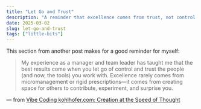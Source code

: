 ```yaml
---
title: "Let Go and Trust"
description: "A reminder that excellence comes from trust, not control."
date: 2025-03-02
slug: let-go-and-trust
tags: ["little-bits"]
---
```


This section from another post makes for a good reminder for myself: 

> My experience as a manager and team leader has taught me that the best results come when you let go of control and trust the people (and now, the tools) you work with. Excellence rarely comes from micromanagement or rigid prescriptions—it comes from creating space for others to contribute, experiment, and surprise you.

— from [Vibe Coding kohlhofer.com: Creation at the Speed of Thought](/blog/vibe-coding-kohlhofer) 
